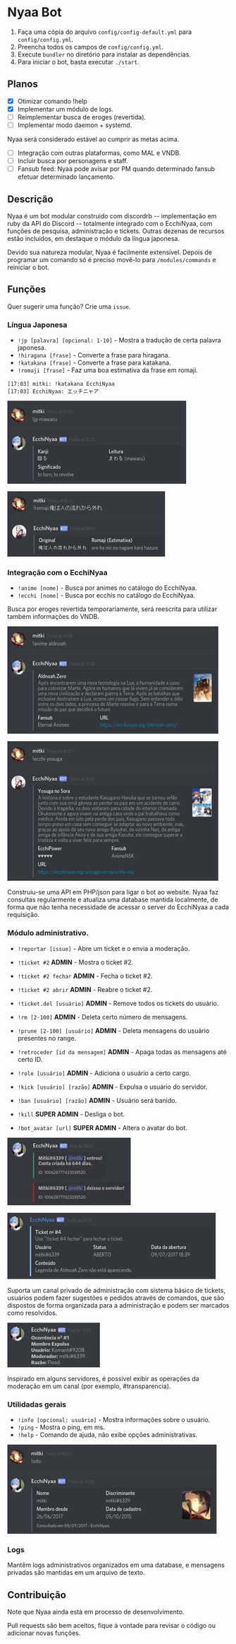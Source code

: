 # Nyaa Bot

1. Faça uma cópia do arquivo `config/config-default.yml` para `config/config.yml`.
2. Preencha todos os campos de `config/config.yml`.
3. Execute `bundler` no diretório para instalar as dependências.
4. Para iniciar o bot, basta executar `./start`.

## Planos

- [x] Otimizar comando !help
- [x] Implementar um módulo de logs.
- [ ] Reimplementar busca de eroges (revertida).
- [ ] Implementar modo daemon + systemd.

Nyaa será considerado estável ao cumprir as metas acima.

- [ ] Integração com outras plataformas, como MAL e VNDB.
- [ ] Incluir busca por personagens e staff.
- [ ] Fansub feed: Nyaa pode avisar por PM quando determinado fansub efetuar determinado lançamento.

## Descrição

Nyaa é um bot modular construido com discordrb -- implementação em ruby da API do Discord -- totalmente integrado com o EcchiNyaa, com funções de pesquisa, administração e tickets. Outras dezenas de recursos estão incluídos, em destaque o módulo da língua japonesa.

Devido sua natureza modular, Nyaa é facilmente extensível. Depois de programar um comando só é preciso movê-lo para `/modules/commands` e reiniciar o bot.

## Funções

Quer sugerir uma função? Crie uma `issue`.

### Língua Japonesa

- `!jp [palavra] [opcional: 1-10]` - Mostra a tradução de certa palavra japonesa.
- `!hiragana [frase]` - Converte a frase para hiragana.
- `!katakana [frase]` - Converte a frase para katakana.
- `!romaji [frase]` - Faz uma boa estimativa da frase em romaji.

```
[17:03] mitki: !katakana EcchiNyaa
[17:03] EcchiNyaa: エッチニャア
```

![Screenshot Japonês](/data/screenshot/screenshot_jp.png?raw=true)

![Screenshot Japonês 2](/data/screenshot/screenshot_jp2.png?raw=true)

### Integração com o EcchiNyaa

- `!anime [nome]` - Busca por animes no catálogo do EcchiNyaa.
- `!ecchi [nome]` - Busca por ecchis no catálogo do EcchiNyaa.

Busca por eroges revertida temporariamente, será reescrita para utilizar também informações do VNDB.

![Screenshot Animes](/data/screenshot/screenshot_anime.png?raw=true)

![Screenshot Ecchis](/data/screenshot/screenshot_ecchi.png?raw=true)

Construiu-se uma API em PHP/json para ligar o bot ao website. Nyaa faz consultas regularmente e atualiza uma database mantida localmente, de forma que não tenha necessidade de acessar o server do EcchiNyaa a cada requisição.

### Módulo administrativo.

- `!reportar [issue]` - Abre um ticket e o envia a moderação.
- `!ticket #2` **ADMIN** - Mostra o ticket #2.
- `!ticket #2 fechar` **ADMIN** - Fecha o ticket #2.
- `!ticket #2 abrir` **ADMIN** - Reabre o ticket #2.
- `!ticket.del [usuário]` **ADMIN** - Remove todos os tickets do usuário.

- `!rm [2-100]` **ADMIN** - Deleta certo número de mensagens.
- `!prune [2-100] [usuário]` **ADMIN** - Deleta mensagens do usuário presentes no range.
- `!retroceder [id da mensagem]` **ADMIN** - Apaga todas as mensagens até certo ID.

- `!role [usuário]` **ADMIN** - Adiciona o usuário a certo cargo.
- `!kick [usuário] [razão]` **ADMIN** - Expulsa o usuário do servidor.
- `!ban [usuário] [razão]` **ADMIN** - Usuário será banido.

- `!kill` **SUPER ADMIN** - Desliga o bot.
- `!bot_avatar [url]` **SUPER ADMIN** - Altera o avatar do bot.

![Screenshot Administração](/data/screenshot/screenshot_admin1.png?raw=true)

![Screenshot Administração](/data/screenshot/screenshot_admin2.png?raw=true)

Suporta um canal privado de administração com sistema básico de tickets, usuários podem fazer sugestões e pedidos através de comandos, que são dispostos de forma organizada para a administração e podem ser marcados como resolvidos.

![Screenshot Transparência](/data/screenshot/screenshot_transparencia.png?raw=true)

Inspirado em alguns servidores, é possível exibir as operações da moderação em um canal (por exemplo, #transparencia).

### Utilidadas gerais

- `!info [opcional: usuário]` - Mostra informações sobre o usuário.
- `!ping` - Mostra o ping, em ms.
- `!help` - Comando de ajuda, não exibe opções administrativas.

![Screenshot Transparência](/data/screenshot/screenshot_info.png?raw=true)

### Logs

Mantêm logs administrativos organizados em uma database, e mensagens privadas são mantidas em um arquivo de texto.

## Contribuição

Note que Nyaa ainda está em processo de desenvolvimento.

Pull requests são bem aceitos, fique à vontade para revisar o código ou adicionar novas funções.

